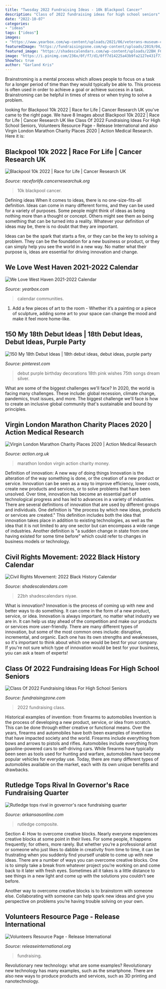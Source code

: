 ```yaml
---
title: "Twosday 2022 Fundraising Ideas - 10k Blackpool Cancer"
description: "Class of 2022 fundraising ideas for high school seniors"
date: "2022-10-07"
categories:
- "ideas"
tags: ["ideas"]
images:
- "https://www.yearbox.com/wp-content/uploads/2021/06/veterans-museum-calendar-june-600x927.jpg"
featuredImage: "https://fundraisingzone.com/wp-content/uploads/2019/04/class-of-2022-fundraising-ideas.jpg"
featured_image: "https://shadescalendars.com/wp-content/uploads/22BH_FC-1536x1536.jpg"
image: "https://i.pinimg.com/236x/0f/f7/d1/0ff7d14225a43b9fa2127e431f739dd9--pink-green-wedding-purple-party.jpg"
ShowToc: true
author: "Garland Kris"
---
```



Brainstroming is a mental process which allows people to focus on a task for a longer period of time than they would typically be able to. This process is often used in order to achieve a goal or achieve success in a task. Brainstroming can be helpful in times of stress or when trying to solve a problem.

	

		
looking for Blackpool 10k 2022 | Race for Life | Cancer Research UK you've came to the right page. We have 8 Images about Blackpool 10k 2022 | Race for Life | Cancer Research UK like Class Of 2022 Fundraising Ideas For High School Seniors, Volunteers Resource Page - Release International and also Virgin London Marathon Charity Places 2020 | Action Medical Research. Here it is:
		
    
## Blackpool 10k 2022 | Race For Life | Cancer Research UK

<img loading=lazy src="https://raceforlife.cancerresearchuk.org/sites/default/files/styles/large/public/10k-470x230.jpg?itok=R27kFjop" onerror="this.onerror=null;this.src='https://tse1.mm.bing.net/th?id=OIP.tp4w3oCdZdoy9reIvDi7gQAAAA&amp;pid=15.1';" alt="Blackpool 10k 2022 | Race for Life | Cancer Research UK">

_Source: raceforlife.cancerresearchuk.org_

>10k blackpool cancer. 

	

Defining ideas
When it comes to ideas, there is no one-size-fits-all definition. Ideas can come in many different forms, and they can be used for a variety of purposes.
Some people might think of ideas as being nothing more than a thought or concept. Others might see them as being something that can be turned into a reality. Whatever your definition of ideas may be, there is no doubt that they are important.

Ideas can be the spark that starts a fire, or they can be the key to solving a problem. They can be the foundation for a new business or product, or they can simply help you see the world in a new way. No matter what their purpose is, ideas are essential for driving innovation and change.

    
## We Love West Haven 2021-2022 Calendar

<img loading=lazy src="https://www.yearbox.com/wp-content/uploads/2021/06/veterans-museum-calendar-june-600x927.jpg" onerror="this.onerror=null;this.src='https://tse3.mm.bing.net/th?id=OIP.D2dIqqyEtd2VlhAzaGEjIgHaLc&amp;pid=15.1';" alt="We Love West Haven 2021-2022 Calendar">

_Source: yearbox.com_

>calendar communities. 

	

1. Add a few pieces of art to the room - Whether it’s a painting or a piece of sculpture, adding some art to your space can change the mood and make it feel more home-like.

    
## 150 My 18th Debut Ideas | 18th Debut Ideas, Debut Ideas, Purple Party

<img loading=lazy src="https://i.pinimg.com/236x/0f/f7/d1/0ff7d14225a43b9fa2127e431f739dd9--pink-green-wedding-purple-party.jpg" onerror="this.onerror=null;this.src='https://tse4.mm.bing.net/th?id=OIP.I2G1DOq0sL7SKm8e7VM0vgAAAA&amp;pid=15.1';" alt="150 My 18th Debut Ideas | 18th debut ideas, debut ideas, purple party">

_Source: pinterest.com_

>debut purple birthday decorations 18th pink wishes 75th songs dream silver. 

	

What are some of the biggest challenges we'll face?
In 2020, the world is facing many challenges. These include: global recession, climate change, pandemics, trust issues, and more. The biggest challenge we'll face is how to create an inclusive global community that's sustainable and bound by principles.

    
## Virgin London Marathon Charity Places 2020 | Action Medical Research

<img loading=lazy src="https://action.org.uk/sites/default/files/2019-11/Gallery Image (2).jpg" onerror="this.onerror=null;this.src='https://tse1.mm.bing.net/th?id=OIP.y9dRp51iJgCiArEBbnuqIwHaFj&amp;pid=15.1';" alt="Virgin London Marathon Charity Places 2020 | Action Medical Research">

_Source: action.org.uk_

>marathon london virgin action charity money. 

	

Definition of innovation: A new way of doing things
Innovation is the alteration of the way something is done, or the creation of a new product or service. Innovation can be seen as a way to improve efficiency, lower costs, create new products and services, or to solve problems that have been unsolved. Over time, innovation has become an essential part of technological progress and has led to advances in a variety of industries.
There are several definitions of innovation that are used by different groups and individuals. One definition is "the process by which new ideas, products or services are created." This definition includes both the idea that innovation takes place in addition to existing technologies, as well as the idea that it is not limited to any one sector but can encompass a wide range of industries. Another definition is "a sudden change in state from one having existed for some time before" which could refer to changes in business models or technology.

    
## Civil Rights Movement: 2022 Black History Calendar

<img loading=lazy src="https://shadescalendars.com/wp-content/uploads/22BH_FC-1536x1536.jpg" onerror="this.onerror=null;this.src='https://tse4.mm.bing.net/th?id=OIP.Z5zCTY2ty9-BXl1UioZqCQHaHa&amp;pid=15.1';" alt="Civil Rights Movement: 2022 Black History Calendar">

_Source: shadescalendars.com_

>22bh shadescalendars niyae. 

	

What is innovation?
Innovation is the process of coming up with new and better ways to do something. It can come in the form of a new product, service, or idea. Innovation is always important, no matter what industry we are in. It can help us stay ahead of the competition and make our products or services more user-friendly.
There are many different types of innovation, but some of the most common ones include: disruptive, incremental, and organic. Each one has its own strengths and weaknesses, so it's important to think about which one would be best for your company. If you're not sure which type of innovation would be best for your business, you can ask a team of experts!

    
## Class Of 2022 Fundraising Ideas For High School Seniors

<img loading=lazy src="https://fundraisingzone.com/wp-content/uploads/2019/04/class-of-2022-fundraising-ideas.jpg" onerror="this.onerror=null;this.src='https://tse2.mm.bing.net/th?id=OIP.dckfIxMLSuOsLTTGrQJYGAHaFH&amp;pid=15.1';" alt="Class Of 2022 Fundraising Ideas For High School Seniors">

_Source: fundraisingzone.com_

>2022 fundraising class. 

	

Historical examples of invention: from firearms to automobiles
Invention is the process of developing a new product, service, or idea from scratch. This can be done through either creative or functional means. Over the years, firearms and automobiles have both been examples of inventions that have impacted society and the world. Firearms include everything from bows and arrows to pistols and rifles. Automobiles include everything from gasoline-powered cars to self-driving cars. While firearms have typically been seen as tools used for hunting and warfare, automobiles have become popular vehicles for everyday use. Today, there are many different types of automobiles available on the market, each with its own unique benefits and drawbacks.

    
## Rutledge Tops Rival In Governor&#039;s Race Fundraising Quarter

<img loading=lazy src="https://wehco.media.clients.ellingtoncms.com/img/photos/2020/10/16/Griffin_Rutledge__t800.jpg?90232451fbcadccc64a17de7521d859a8f88077d" onerror="this.onerror=null;this.src='https://tse2.mm.bing.net/th?id=OIP.zTYagJfbFc7xClw6BTnU9AHaES&amp;pid=15.1';" alt="Rutledge tops rival in governor&#039;s race fundraising quarter">

_Source: arkansasonline.com_

>rutledge composite. 

	

Section 4: How to overcome creative blocks.
Nearly everyone experiences creative blocks at some point in their lives. For some people, it happens frequently; for others, more rarely. But whether you’re a professional artist or someone who just likes to dabble in creativity from time to time, it can be frustrating when you suddenly find yourself unable to come up with new ideas.
There are a number of ways you can overcome creative blocks. One is to simply take a break from whatever project you’re working on and come back to it later with fresh eyes. Sometimes all it takes is a little distance to see things in a new light and come up with the solutions you couldn’t see before.

Another way to overcome creative blocks is to brainstorm with someone else. Collaborating with someone can help spark new ideas and give you perspective on problems you’re having trouble solving on your own.

    
## Volunteers Resource Page - Release International

<img loading=lazy src="https://releaseinternational.org/wp-content/uploads/2021/05/Volunteers-Online-Fundraising-Ideas-May2021.jpg" onerror="this.onerror=null;this.src='https://tse2.mm.bing.net/th?id=OIP.2jooKI6R7OKnBvrfgWl4-gAAAA&amp;pid=15.1';" alt="Volunteers Resource Page - Release International">

_Source: releaseinternational.org_

>fundraising. 

	

Revolutionary new technology: what are some examples?
Revolutionary new technology has many examples, such as the smartphone. There are also new ways to produce products and services, such as 3D printing and nanotechnology.


